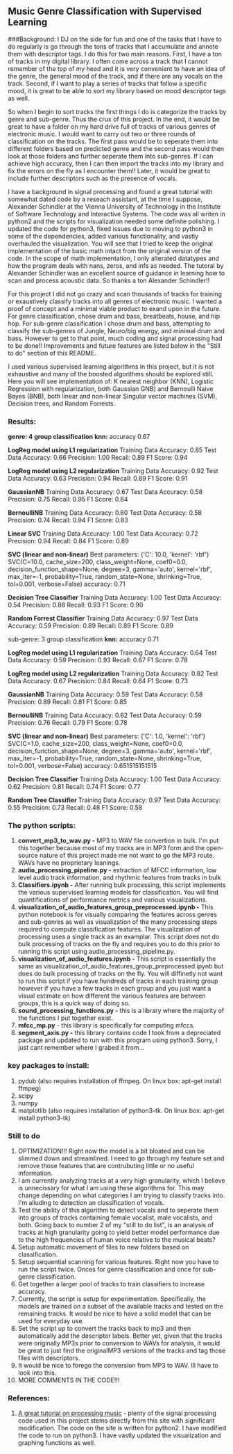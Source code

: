 ## Music Genre Classification with Supervised Learning
###Background:
I DJ on the side for fun and one of the tasks that I have to do regularly is go through the tons of tracks that I accumulate and annote them with descriptor tags.  I do this for two main reasons.  First, I have a ton of tracks in my digital library.  I often come across a track that I cannot remember of the top of my head and it is very convenient to have an idea of the genre, the general mood of the track, and if there are any vocals on the track.  Second, if I want to play a series of tracks that follow a specific mood, it is great to be able to sort my library based on mood descriptor tags as well.

So when I begin to sort tracks the first things I do is categorize the tracks by genre and sub-genre. Thus the crux of this project.  In the end, it would be great to have a folder on my hard drive full of tracks of various genres of electronic music.  I would want to carry out two or three rounds of classification on the tracks.  The first pass would be to seperate them into different folders based on predicted genre and the second pass would then look at those folders and further seperate them into sub-genres. If I can achieve high accuracy, then I can then import the tracks into my library and fix the errors on the fly as I encounter them!!  Later, it would be great to include further descriptors such as the presence of vocals.

I have a background in signal processing and found a great tutorial with somewhat dated code by a reseach assistant, at the time I suppose, Alexander Schindler at the Vienna University of Technology in the Institute of Software Technology and Interactive Systems.  The code was all writen in python2 and the scripts for visualization needed some definite polishing.  I updated the code for python3, fixed issues due to moving to python3 in some of the dependencies, added various functionality, and vastly overhauled the visualization.  You will see that I tried to keep the original implementation of the basic math intact from the original version of the code.  In the scope of math implementation, I only alterated datatypes and how the program deals with nans, zeros, and infs as needed.  The tutoral by Alexander Schindler was an excellent source of guidance in learning how to scan and process acoustic data.  So thanks a ton Alexander Schindler!!

For this project I did not go crazy and scan thousands of tracks for training or exaustively classify tracks into all genres of electronic music.  I wanted a proof of concept and a minimal viable product to exand upon in the future.  For genre classification, chose drum and bass, breatbeats, house, and hip hop.  For sub-genre classification I chose drum and bass, attempting to classify the sub-genres of Jungle, Neuro/big energy, and minimal drum and bass.  However to get to that point, much coding and signal processing had to be done!!  Improvements and future features are listed below in the "Still to do" section of this README.

I used various supervised learning algorithms in this project, but it is not exhaustive and many of the boosted algorithms should be explored still.  Here you will see implementation of: K nearest neighbor (KNN), Logistic Regression with regularization, both Gaussian GNB) and Bernoulli Naive Bayes (BNB), both linear and non-linear Singular vector machines (SVM), Decision trees, and Random Forrests.

### Results:
**genre: 4 group classification**
**knn:** accuracy 0.67

**LogReg model using L1 regularization**
Training Data Accuracy: 0.85
Test Data Accuracy:     0.66
Precision:              1.00
Recall:                 0.89
F1 Score:                 0.94

**LogReg model using L2 regularization**
Training Data Accuracy: 0.92
Test Data Accuracy:     0.63
Precision:              0.94
Recall:                 0.89
F1 Score:                 0.91

**GaussianNB**
Training Data Accuracy: 0.67
Test Data Accuracy:     0.58
Precision:              0.75
Recall:                 0.95
F1 Score:                 0.84

**BernoulliNB**
Training Data Accuracy: 0.60
Test Data Accuracy:     0.58
Precision:              0.74
Recall:                 0.94
F1 Score:                 0.83

**Linear SVC**
Training Data Accuracy: 1.00
Test Data Accuracy:     0.72
Precision:              0.94
Recall:                 0.84
F1 Score:                 0.89

**SVC (linear and non-linear)**
Best parameters:
 {'C': 10.0, 'kernel': 'rbf'} SVC(C=10.0, cache_size=200, class_weight=None, coef0=0.0,
  decision_function_shape=None, degree=3, gamma='auto', kernel='rbf',
  max_iter=-1, probability=True, random_state=None, shrinking=True,
  tol=0.001, verbose=False)
accuracy: 0.71

**Decision Tree Classifier**
Training Data Accuracy: 1.00
Test Data Accuracy:     0.54
Precision:              0.88
Recall:                 0.93
F1 Score:                 0.90

**Random Forrest Classifier**
Training Data Accuracy: 0.97
Test Data Accuracy:     0.59
Precision:              0.89
Recall:                 0.89
F1 Score:                 0.89

sub-genre: 3 group classification
**knn:** accuracy 0.71

**LogReg model using L1 regularization**
Training Data Accuracy: 0.64
Test Data Accuracy:     0.59
Precision:              0.93
Recall:                 0.67
F1 Score:                 0.78

**LogReg model using L2 regularization**
Training Data Accuracy: 0.82
Test Data Accuracy:     0.67
Precision:              0.84
Recall:                 0.64
F1 Score:                 0.73

**GaussianNB**
Training Data Accuracy: 0.59
Test Data Accuracy:     0.58
Precision:              0.89
Recall:                 0.81
F1 Score:                 0.85

**BernoulliNB**
Training Data Accuracy: 0.62
Test Data Accuracy:     0.59
Precision:              0.76
Recall:                 0.79
F1 Score:                 0.78

**SVC (linear and non-linear)**
Best parameters:
 {'C': 1.0, 'kernel': 'rbf'} SVC(C=1.0, cache_size=200, class_weight=None, coef0=0.0,
  decision_function_shape=None, degree=3, gamma='auto', kernel='rbf',
  max_iter=-1, probability=True, random_state=None, shrinking=True,
  tol=0.001, verbose=False)
accuracy: 0.651515151515

**Decision Tree Classifier**
Training Data Accuracy: 1.00
Test Data Accuracy:     0.62
Precision:              0.81
Recall:                 0.74
F1 Score:                 0.77

**Random Tree Classifier**
Training Data Accuracy: 0.97
Test Data Accuracy:     0.55
Precision:              0.73
Recall:                 0.48
F1 Score:                 0.58

### The python scripts:
1. **convert_mp3_to_wav.py -** MP3 to WAV file convertion in bulk.  I'm put this together because most of my tracks are in MP3 form and the open-source nature of this project made me not want to go the MP3 route.  WAVs have no proprietary leanings. 
2. **audio_processing_pipeline.py -** extraction of MFCC information, low level audio track information, and rhythmic features from tracks in bulk
3. **Classifiers.ipynb -** After running bulk processing, this script implements the various supervised learning models for classification.  You will find quantifications of performance metrics and various visualizations.
4.  **visualization_of_audio_features_group_preprocessed.ipynb -** This python notebook is for visually comparing the features across genres and sub-genres as well as visualization of the many processing steps required to compute classification features.  The visualization of processing uses a single track as an examplar.  This script does not do bulk processing of tracks on the fly and requires you to do this prior to running this script using audio_processing_pipeline.py.
5. **visualization_of_audio_features.ipynb -** This script is essentially the same as visualization_of_audio_features_group_preprocessed.ipynb but does do bulk processing of tracks on the fly.  You will diffinetly not want to run this script if you have hundreds of tracks in each training group however if you have a few tracks in each group and you just want a visual estimate on how different the various features are between groups, this is a quick way of doing so.
6. **sound_processing_functions.py -** this is a library where the majority of the functions I put together exist.
7. **mfcc_mp.py** - this library is specifically for computing mfccs.
8. **segment_axis.py -** this library contains code I took from a depreciated package and updated to run with this program using python3.  Sorry, I just cant remember where I grabed it from...
### key packages to install:
1. pydub (also requires installation of ffmpeg.  On linux box: apt-get install ffmpeg)
2. scipy
3. numpy
4. matplotlib (also requires installation of python3-tk. On linux box: apt-get install python3-tk) 

### Still to do
1. OPTIMIZATION!!!  Right now the model is a bit bloated and can be slimmed down and streamlined.  I need to go through my feature set and remove those features that are contrubuting little or no useful information.
2. I am currently analyzing tracks at a very high granularity, which I believe is unnecissary for what I am using these algorithms for.  This may change depending on what categories I am trying to classify tracks into.  I'm alluding to detection an classification of vocals.
3.  Test the ability of this algorithm to detect vocals and to seperate them into groups of tracks containing female vocalist, male vocalists, and both.  Going back to number 2 of my "still to do list", is an analysis of tracks at high granularity going to yield better model performance due to the high frequencies of human voice relative to the musical beats?
4.  Setup automatic movement of files to new folders based on classification.
5.  Setup sequential scanning for various features.  Right now you have to run the script twice.  Onces for genre classification and once for sub-genre classification.
6.  Get together a larger pool of tracks to train classifiers to increase accuracy.
7.  Currently, the script is setup for experimentation.  Specifically, the models are trained on a subset of the available tracks and tested on the remaining tracks.  It would be nice to have a solid model that can be used for everyday use.
8. Set the script up to convert the tracks back to mp3 and then automatically add the descriptor labels.  Better yet, given that the tracks were originally MP3s prior to conversion to WAVs for analysis, it would be great to just find the originalMP3 versions of the tracks and tag those files with descriptors.
9.  It would be nice to forego the conversion from MP3 to WAV.  Ill have to look into this.
10. MORE COMMENTS IN THE CODE!!!

### References:
1. [A great tutorial on processing music](http://www.ifs.tuwien.ac.at/~schindler/lectures/MIR_Feature_Extraction.html) - plenty of the signal processing code used in this project stems directly from this site with significant modification.  The code on the site is written for python2.  I have modified the code to run on python3.  I have vastly updated the visualization and graphing functions as well.

